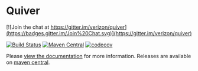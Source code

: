 # Quiver

[![Join the chat at https://gitter.im/verizon/quiver](https://badges.gitter.im/Join%20Chat.svg)](https://gitter.im/verizon/quiver)

[![Build Status](https://travis-ci.org/Verizon/quiver.svg?branch=master)](https://travis-ci.org/Verizon/quiver)
[![Maven Central](https://maven-badges.herokuapp.com/maven-central/io.verizon.quiver/core/badge.svg)](https://maven-badges.herokuapp.com/maven-central/io.verizon.quiver/core)
[![codecov](https://codecov.io/gh/Verizon/quiver/branch/master/graph/badge.svg)](https://codecov.io/gh/Verizon/quiver)

Please [view the documentation](https://verizon.github.io/quiver/) for more information. Releases are available on [maven central](http://search.maven.org/#search%7Cga%7C1%7Cio.verizon).
